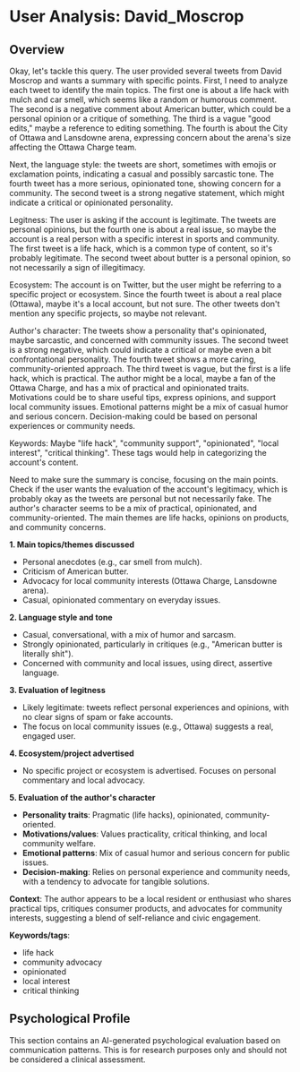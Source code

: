 # User Analysis: David_Moscrop

## Overview

<think>
Okay, let's tackle this query. The user provided several tweets from David Moscrop and wants a summary with specific points. First, I need to analyze each tweet to identify the main topics. The first one is about a life hack with mulch and car smell, which seems like a random or humorous comment. The second is a negative comment about American butter, which could be a personal opinion or a critique of something. The third is a vague "good edits," maybe a reference to editing something. The fourth is about the City of Ottawa and Lansdowne arena, expressing concern about the arena's size affecting the Ottawa Charge team.

Next, the language style: the tweets are short, sometimes with emojis or exclamation points, indicating a casual and possibly sarcastic tone. The fourth tweet has a more serious, opinionated tone, showing concern for a community. The second tweet is a strong negative statement, which might indicate a critical or opinionated personality.

Legitness: The user is asking if the account is legitimate. The tweets are personal opinions, but the fourth one is about a real issue, so maybe the account is a real person with a specific interest in sports and community. The first tweet is a life hack, which is a common type of content, so it's probably legitimate. The second tweet about butter is a personal opinion, so not necessarily a sign of illegitimacy.

Ecosystem: The account is on Twitter, but the user might be referring to a specific project or ecosystem. Since the fourth tweet is about a real place (Ottawa), maybe it's a local account, but not sure. The other tweets don't mention any specific projects, so maybe not relevant.

Author's character: The tweets show a personality that's opinionated, maybe sarcastic, and concerned with community issues. The second tweet is a strong negative, which could indicate a critical or maybe even a bit confrontational personality. The fourth tweet shows a more caring, community-oriented approach. The third tweet is vague, but the first is a life hack, which is practical. The author might be a local, maybe a fan of the Ottawa Charge, and has a mix of practical and opinionated traits. Motivations could be to share useful tips, express opinions, and support local community issues. Emotional patterns might be a mix of casual humor and serious concern. Decision-making could be based on personal experiences or community needs.

Keywords: Maybe "life hack", "community support", "opinionated", "local interest", "critical thinking". These tags would help in categorizing the account's content.

Need to make sure the summary is concise, focusing on the main points. Check if the user wants the evaluation of the account's legitimacy, which is probably okay as the tweets are personal but not necessarily fake. The author's character seems to be a mix of practical, opinionated, and community-oriented. The main themes are life hacks, opinions on products, and community concerns.
</think>

**1. Main topics/themes discussed**  
- Personal anecdotes (e.g., car smell from mulch).  
- Criticism of American butter.  
- Advocacy for local community interests (Ottawa Charge, Lansdowne arena).  
- Casual, opinionated commentary on everyday issues.  

**2. Language style and tone**  
- Casual, conversational, with a mix of humor and sarcasm.  
- Strongly opinionated, particularly in critiques (e.g., "American butter is literally shit").  
- Concerned with community and local issues, using direct, assertive language.  

**3. Evaluation of legitness**  
- Likely legitimate: tweets reflect personal experiences and opinions, with no clear signs of spam or fake accounts.  
- The focus on local community issues (e.g., Ottawa) suggests a real, engaged user.  

**4. Ecosystem/project advertised**  
- No specific project or ecosystem is advertised. Focuses on personal commentary and local advocacy.  

**5. Evaluation of the author's character**  
- **Personality traits**: Pragmatic (life hacks), opinionated, community-oriented.  
- **Motivations/values**: Values practicality, critical thinking, and local community welfare.  
- **Emotional patterns**: Mix of casual humor and serious concern for public issues.  
- **Decision-making**: Relies on personal experience and community needs, with a tendency to advocate for tangible solutions.  

**Context**: The author appears to be a local resident or enthusiast who shares practical tips, critiques consumer products, and advocates for community interests, suggesting a blend of self-reliance and civic engagement.  

**Keywords/tags**:  
- life hack  
- community advocacy  
- opinionated  
- local interest  
- critical thinking

## Psychological Profile

This section contains an AI-generated psychological evaluation based on communication patterns. This is for research purposes only and should not be considered a clinical assessment.